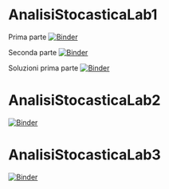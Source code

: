 # AnalisiStocasticaLab1

Prima parte 
[![Binder](https://mybinder.org/badge_logo.svg)](https://mybinder.org/v2/gh/DPolettiUnige/AnalisiStocasticaLab1/HEAD?urlpath=%2Fdoc%2Ftree%2FLab1_Riconoscimento.ipynb)

Seconda parte [![Binder](https://mybinder.org/badge_logo.svg)](https://mybinder.org/v2/gh/DPolettiUnige/AnalisiStocasticaLab1/HEAD?urlpath=%2Fdoc%2Ftree%2FLab1_TempoDiFuga.ipynb)

Soluzioni prima parte [![Binder](https://mybinder.org/badge_logo.svg)](https://mybinder.org/v2/gh/DPolettiUnige/AnalisiStocasticaLab1/HEAD?urlpath=%2Fdoc%2Ftree%2FLab1_Riconoscimento_Soluzioni.ipynb)

# AnalisiStocasticaLab2

[![Binder](https://mybinder.org/badge_logo.svg)](https://mybinder.org/v2/gh/DPolettiUnige/AnalisiStocasticaLab1/HEAD?urlpath=%2Fdoc%2Ftree%2FLab2_ModelloSIR.ipynb)

# AnalisiStocasticaLab3

[![Binder](https://mybinder.org/badge_logo.svg)](https://mybinder.org/v2/gh/DPolettiUnige/AnalisiStocasticaLab1/HEAD?urlpath=%2Fdoc%2Ftree%2FLab3_PrezzaggioDiOpzioni.ipynb)
